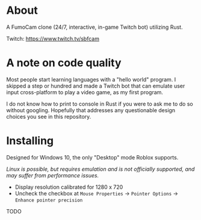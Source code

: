 # About

A FumoCam clone (24/7, interactive, in-game Twitch bot) utilizing Rust.

Twitch: https://www.twitch.tv/sbfcam

# A note on code quality

Most people start learning languages with a "hello world" program. I skipped a step or hundred and made a Twitch bot that can emulate user input cross-platform to play a video game, as my first program.

I do not know how to print to console in Rust if you were to ask me to do so without googling. Hopefully that addresses any questionable design choices you see in this repository.

# Installing

Designed for Windows 10, the only "Desktop" mode Roblox supports.

_Linux is possible, but requires emulation and is not officially supported, and may suffer from performance issues._

- Display resolution calibrated for 1280 x 720
- Uncheck the checkbox at `Mouse Properties` -> `Pointer Options` -> `Enhance pointer precision`

TODO

